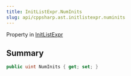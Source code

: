 ```yaml
---
title: InitListExpr.NumInits
slug: api/cppsharp.ast.initlistexpr.numinits
---
```

Property in [InitListExpr](/api/cppsharp/ast/initlistexpr)

## Summary



```csharp
public uint NumInits { get; set; }
```


